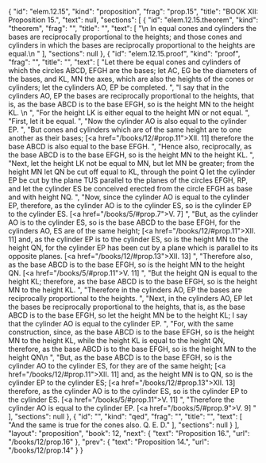 {
  "id": "elem.12.15",
  "kind": "proposition",
  "frag": "prop.15",
  "title": "BOOK XII: Proposition 15.",
  "text": null,
  "sections": [
    {
      "id": "elem.12.15.theorem",
      "kind": "theorem",
      "frag": "",
      "title": "",
      "text": [
        "\n       In equal cones and cylinders the bases are reciprocally proportional to the heights; and those cones and cylinders in which the bases are reciprocally proportional to the heights are equal.\n      "
      ],
      "sections": null
    },
    {
      "id": "elem.12.15.proof",
      "kind": "proof",
      "frag": "",
      "title": "",
      "text": [
        "Let there be equal cones and cylinders of which the circles ABCD, EFGH are the bases; let AC, EG be the diameters of the bases, and KL, MN the axes, which are also the heights of the cones or cylinders; let the cylinders AO, EP be completed. ",
        "I say that in the cylinders AO, EP the bases are reciprocally proportional to the heights, that is, as the base ABCD is to the base EFGH, so is the height MN to the height KL. \n      ",
        "For the height LK is either equal to the height MN or not equal. ",
        "First, let it be equal. ",
        "Now the cylinder AO is also equal to the cylinder EP. ",
        "But cones and cylinders which are of the same height are to one another as their bases; [<a href=\"/books/12/#prop.11\">XII. 11</a>] therefore the base ABCD is also equal to the base EFGH. ",
        "Hence also, reciprocally, as the base ABCD is to the base EFGH, so is the height MN to the height KL. ",
        "Next, let the height LK not be equal to MN, but let MN be greater; from the height MN let QN be cut off equal to KL, through the point Q let the cylinder EP be cut by the plane TUS parallel to the planes of the circles EFGH, RP, and let the cylinder ES be conceived erected from the circle EFGH as base and with height NQ. ",
        "Now, since the cylinder AO is equal to the cylinder EP, therefore, as the cylinder AO is to the cylinder ES, so is the cylinder EP to the cylinder ES. [<a href=\"/books/5/#prop.7\">V. 7</a>] ",
        "But, as the cylinder AO is to the cylinder ES, so is the base ABCD to the base EFGH, for the cylinders AO, ES are of the same height; [<a href=\"/books/12/#prop.11\">XII. 11</a>] and, as the cylinder EP is to the cylinder ES, so is the height MN to the height QN, for the cylinder EP has been cut by a plane which is parallel to its opposite planes. [<a href=\"/books/12/#prop.13\">XII. 13</a>] ",
        "Therefore also, as the base ABCD is to the base EFGH, so is the height MN to the height QN. [<a href=\"/books/5/#prop.11\">V. 11</a>] ",
        "But the height QN is equal to the height KL; therefore, as the base ABCD is to the base EFGH, so is the height MN to the height KL. ",
        "Therefore in the cylinders AO, EP the bases are reciprocally proportional to the heights. ",
        "Next, in the cylinders AO, EP let the bases be reciprocally proportional to the heights, that is, as the base ABCD is to the base EFGH, so let the height MN be to the height KL; I say that the cylinder AO is equal to the cylinder EP. ",
        "For, with the same construction, since, as the base ABCD is to the base EFGH, so is the height MN to the height KL, while the height KL is equal to the height QN, therefore, as the base ABCD is to the base EFGH, so is the height MN to the height QN\n      ",
        "But, as the base ABCD is to the base EFGH, so is the cylinder AO to the cylinder ES, for they are of the same height; [<a href=\"/books/12/#prop.11\">XII. 11</a>] and, as the height MN is to QN, so is the cylinder EP to the cylinder ES; [<a href=\"/books/12/#prop.13\">XII. 13</a>] therefore, as the cylinder AO is to the cylinder ES, so is the cylinder EP to the cylinder ES. [<a href=\"/books/5/#prop.11\">V. 11</a>] ",
        "Therefore the cylinder AO is equal to the cylinder EP. [<a href=\"/books/5/#prop.9\">V. 9</a>] "
      ],
      "sections": null
    },
    {
      "id": "",
      "kind": "qed",
      "frag": "",
      "title": "",
      "text": [
        "And the same is true for the cones also. Q. E. D."
      ],
      "sections": null
    }
  ],
  "layout": "proposition",
  "book": 12,
  "next": {
    "text": "Proposition 16.",
    "url": "/books/12/prop.16"
  },
  "prev": {
    "text": "Proposition 14.",
    "url": "/books/12/prop.14"
  }
}
